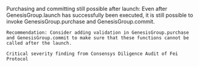 Purchasing and committing still possible after launch: Even after GenesisGroup.launch has successfully been executed, it is still possible to invoke GenesisGroup.purchase and GenesisGroup.commit.

    Recommendation: Consider adding validation in GenesisGroup.purchase and GenesisGroup.commit to make sure that these functions cannot be called after the launch.

    Critical severity finding from Consensys Diligence Audit of Fei Protocol